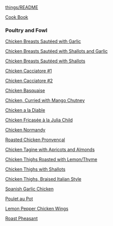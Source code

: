 [things/README](https://github.com/vmsmith/things/blob/master/README.md)

[Cook Book](https://github.com/vmsmith/CookBook/blob/master/README.md)

### Poultry and Fowl     

[Chicken Breasts Sautéed with Garlic]()  

[Chicken Breasts Sautéed with Shallots and Garlic]()  

[Chicken Breasts Sautéed with Shallots]()  

[Chicken Cacciatore #1](https://github.com/vmsmith/CookBook/blob/master/chicken_cacciatore1.md)  

[Chicken Cacciatore #2](https://github.com/vmsmith/CookBook/blob/master/chicken_cacciatore2.md)

[Chicken Basquaise](https://github.com/vmsmith/CookBook/blob/master/chicken_basque_1.md)  

[Chicken, Curried with Mango Chutney](https://github.com/vmsmith/CookBook/blob/master/chicken_curried_mango-chutney.md)

[Chicken a la Diable](https://github.com/vmsmith/CookBook/blob/master/chicken_diable.md)

[Chicken Fricasée à la Julia Child]()

[Chicken Normandy](https://github.com/vmsmith/CookBook/blob/master/chicken_normandy.md)    

[Roasted Chicken Pronvençal]()  

[Chicken Tagine with Apricots and Almonds]()  

[Chicken Thighs Roasted with Lemon/Thyme](https://github.com/vmsmith/CookBook/blob/master/chicken_thighs_roasted_lemon-thyme.md)

[Chicken Thighs with Shallots](https://github.com/vmsmith/CookBook/blob/master/chicken_thighs_shallots.md)  

[Chicken Thighs, Braised Italian Style](https://github.com/vmsmith/CookBook/blob/master/chicken_thighs_braised_italian.md)  

[Spanish Garlic Chicken]()  

[Poulet au Pot]()  

[Lemon Pepper Chicken Wings](https://github.com/vmsmith/CookBook/blob/master/chicken_wings_lemon_pepper.md)  

[Roast Pheasant](https://github.com/vmsmith/CookBook/blob/master/pheasant_roast.md)
